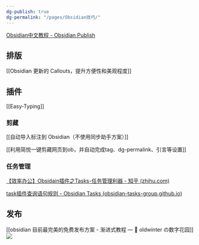 ```yaml
---
dg-publish: true
dg-permalink: "/pages/Obsidian技巧/"
---
```


[Obsidian中文教程 - Obsidian Publish](https://publish.obsidian.md/chinesehelp/01+2021%E6%96%B0%E6%95%99%E7%A8%8B/2021%E5%B9%B4%E6%96%B0%E6%95%99%E7%A8%8B)

## 排版

[[Obsidian 更新的 Callouts，提升方便性和美观程度]]

## 插件

[[Easy-Typing]]

### 剪藏

[[自动导入标注到 Obsidian（不使用同步助手方案）]]

[[利用简悦一键剪藏网页到ob，并自动完成tag、dg-permalink、引言等设置]]

### 任务管理

[【效率办公】Obsidain插件之Tasks-任务管理利器 - 知乎 (zhihu.com)](https://zhuanlan.zhihu.com/p/440969902)

[task插件查询语句规则 - Obsidian Tasks (obsidian-tasks-group.github.io)](https://obsidian-tasks-group.github.io/obsidian-tasks/quick-reference/)

## 发布

[[obsidian 目前最完美的免费发布方案 - 渐进式教程 — 🌱 oldwinter の数字花园]]
	![](https://s2.loli.net/2022/09/27/mVjJwrT3CdXsNnp.png)


